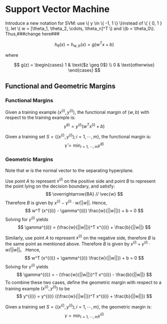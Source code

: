 # Support Vector Machine
Introduce a new notation for SVM: use \\( y \in \\{ -1, 1 \\} \\)instead of \\( { 0, 1 } \\), let \\( w = [\theta_1, \theta_2, \cdots, \theta_n]^T \\) and \\(b = \theta_0\\). Thus,###change here###

$$
h_{\theta}(x) = h_{w,b}(x) = g(w^T x + b)
$$

where

$$
g(z) = 
\begin{cases}
1 & \text{$z \geq 0$} \\
0 & \text{otherwise}
\end{cases}
$$

## Functional and Geometric Margins
### Functional Margins
Given a training example $(x^{(i)} , y^{(i)})$, the functional margin of $(w,b)$ with respect to the training example is:
$$
\hat \gamma ^{(i)} = y^{(i)} (w^T x ^{(i)} + b)
$$

Given a training set $S = \{ (x^{(i)} , y^{(i)}); i = 1, \cdots, m \}$, the functional margin is:
$$
\hat \gamma = \min_{i = 1, \cdots, m} \hat \gamma ^ {(i)}
$$

### Geometric Margins
Note that $w$ is the normal vector to the separating hyperplane. 

Use point $A$ to represent $x^{(i)}$ on the positive side and point $B$ to represent the point lying on the decision boundary, and satisfy:
$$
\overrightarrow{BA} // \vec{w}
$$
Therefore $B$ is given by $x^{(i)} - \gamma^{(i)} \cdot w / ||w||$. Hence,
$$
w^T (x^{(i)} - \gamma^{(i)} \frac{w}{||w||}) + b = 0
$$
Solving for $\gamma^{(i)}$ yields
$$
\gamma^{(i)} = (\frac{w}{||w||})^T x^{(i)} + \frac{b}{||w||}
$$

Similarly, use point $A$ to represent $x^{(i)}$ on the negative side, therefore $B$ is the same point as mentioned above. Therefore $B$ is given by $x^{(i)} + \gamma^{(i)} \cdot w / ||w||$。 Hence,
$$
w^T (x^{(i)} + \gamma^{(i)} \frac{w}{||w||}) + b = 0
$$
Solving for $\gamma^{(i)}$ yields
$$
\gamma^{(i)} = - (\frac{w}{||w||})^T x^{(i)} - \frac{b}{||w||}
$$
To combine these two cases, define the geometric margin with respect to a training example $(x^{(i)} , y^{(i)})$ to be
$$
y^{(i)} = y^{(i)} ((\frac{w}{||w||})^T x^{(i)} + \frac{b}{||w||})
$$

Given a training set $S = \{ (x^{(i)} , y^{(i)}); i = 1, \cdots, m \}$, the geometric margin is:
$$
\gamma = \min_{i = 1, \cdots, m} \gamma ^ {(i)}
$$
